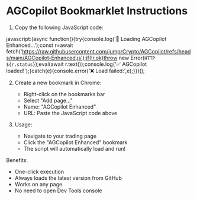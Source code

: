 AGCopilot Bookmarklet Instructions
=====================================

1. Copy the following JavaScript code:

javascript:(async function(){try{console.log('🔄 Loading AGCopilot Enhanced...');const r=await fetch('https://raw.githubusercontent.com/jumprCrypto/AGCopilot/refs/heads/main/AGCopilot-Enhanced.js');if(!r.ok)throw new Error(`HTTP ${r.status}`);eval(await r.text());console.log('✅ AGCopilot loaded!');}catch(e){console.error('❌ Load failed:',e);}})();

2. Create a new bookmark in Chrome:
   - Right-click on the bookmarks bar
   - Select "Add page..."
   - Name: "AGCopilot Enhanced"
   - URL: Paste the JavaScript code above

3. Usage:
   - Navigate to your trading page
   - Click the "AGCopilot Enhanced" bookmark
   - The script will automatically load and run!

Benefits:
- One-click execution
- Always loads the latest version from GitHub
- Works on any page
- No need to open Dev Tools console
